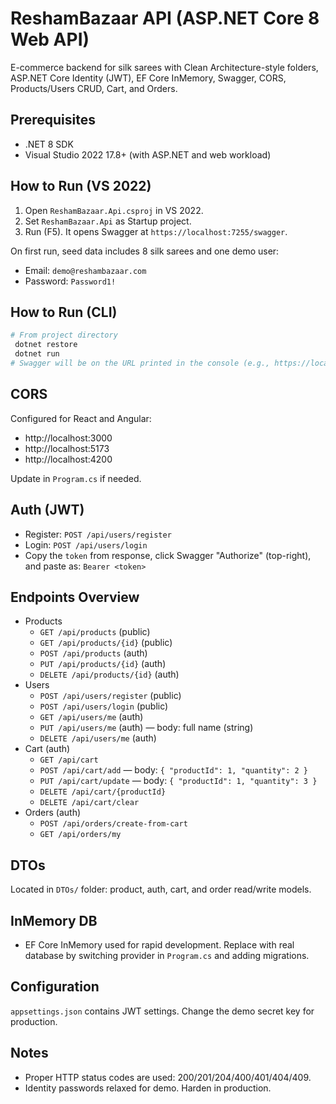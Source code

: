 # ReshamBazaar API (ASP.NET Core 8 Web API)

E-commerce backend for silk sarees with Clean Architecture-style folders, ASP.NET Core Identity (JWT), EF Core InMemory, Swagger, CORS, Products/Users CRUD, Cart, and Orders.

## Prerequisites
- .NET 8 SDK
- Visual Studio 2022 17.8+ (with ASP.NET and web workload)

## How to Run (VS 2022)
1. Open `ReshamBazaar.Api.csproj` in VS 2022.
2. Set `ReshamBazaar.Api` as Startup project.
3. Run (F5). It opens Swagger at `https://localhost:7255/swagger`.

On first run, seed data includes 8 silk sarees and one demo user:
- Email: `demo@reshambazaar.com`
- Password: `Password1!`

## How to Run (CLI)
```bash
# From project directory
 dotnet restore
 dotnet run
# Swagger will be on the URL printed in the console (e.g., https://localhost:7255/swagger)
```

## CORS
Configured for React and Angular:
- http://localhost:3000
- http://localhost:5173
- http://localhost:4200

Update in `Program.cs` if needed.

## Auth (JWT)
- Register: `POST /api/users/register`
- Login: `POST /api/users/login`
- Copy the `token` from response, click Swagger "Authorize" (top-right), and paste as: `Bearer <token>`

## Endpoints Overview
- Products
  - `GET /api/products` (public)
  - `GET /api/products/{id}` (public)
  - `POST /api/products` (auth)
  - `PUT /api/products/{id}` (auth)
  - `DELETE /api/products/{id}` (auth)
- Users
  - `POST /api/users/register` (public)
  - `POST /api/users/login` (public)
  - `GET /api/users/me` (auth)
  - `PUT /api/users/me` (auth) — body: full name (string)
  - `DELETE /api/users/me` (auth)
- Cart (auth)
  - `GET /api/cart`
  - `POST /api/cart/add` — body: `{ "productId": 1, "quantity": 2 }`
  - `PUT /api/cart/update` — body: `{ "productId": 1, "quantity": 3 }`
  - `DELETE /api/cart/{productId}`
  - `DELETE /api/cart/clear`
- Orders (auth)
  - `POST /api/orders/create-from-cart`
  - `GET /api/orders/my`

## DTOs
Located in `DTOs/` folder: product, auth, cart, and order read/write models.

## InMemory DB
- EF Core InMemory used for rapid development. Replace with real database by switching provider in `Program.cs` and adding migrations.

## Configuration
`appsettings.json` contains JWT settings. Change the demo secret key for production.

## Notes
- Proper HTTP status codes are used: 200/201/204/400/401/404/409.
- Identity passwords relaxed for demo. Harden in production.
